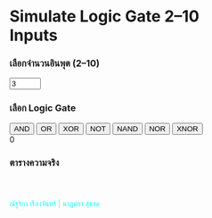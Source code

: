 <!DOCTYPE html>
<html lang="th">
<head>
<meta charset="utf-8" />
<meta name="viewport" content="width=device-width, initial-scale=1" />
<title>Simulate Logic Gate 2–10 Inputs</title>
<link href="https://fonts.googleapis.com/css2?family=Orbitron:wght@400;700;900&display=swap" rel="stylesheet" />
<style>
  * { box-sizing: border-box; }
  
  body {
    background: linear-gradient(135deg, #000010, #001122);
    color: #0ff;
    font-family: 'Orbitron', monospace, sans-serif;
    text-align: center;
    padding: 20px;
    margin: 0;
    min-height: 100vh;
    overflow-x: auto;
  }
  
  body::before {
    content: "";
    position: fixed;
    top: 0; left: 0;
    width: 100%; height: 100%;
    background-image: 
      radial-gradient(circle at 20% 20%, rgba(0,255,255,0.1) 0%, transparent 50%),
      radial-gradient(circle at 80% 80%, rgba(0,255,255,0.05) 0%, transparent 50%),
      radial-gradient(#0ff3 1px, transparent 1px);
    background-size: 800px 800px, 600px 600px, 50px 50px;
    animation: backgroundMove 20s linear infinite;
    z-index: 0;
  }
  
  @keyframes backgroundMove {
    0% { background-position: 0 0, 0 0, 0 0; }
    100% { background-position: 800px 800px, -600px -600px, 50px 50px; }
  }
  
  body > * { position: relative; z-index: 1; }
  
  .container {
    max-width: 1200px;
    margin: 0 auto;
    background: rgba(0,20,40,0.3);
    border-radius: 20px;
    padding: 30px;
    border: 2px solid rgba(0,255,255,0.3);
    box-shadow: 0 0 50px rgba(0,255,255,0.2);
    backdrop-filter: blur(5px);
  }
  
  h1 {
    font-size: clamp(2em, 5vw, 4em);
    margin-bottom: 30px;
    text-shadow: 0 0 20px #0ff, 0 0 40px #0ff;
    font-weight: 900;
    letter-spacing: 0.1em;
    background: linear-gradient(45deg, #0ff, #00ffaa);
    -webkit-background-clip: text;
    -webkit-text-fill-color: transparent;
    background-clip: text;
    animation: titleGlow 3s ease-in-out infinite alternate;
  }
  
  @keyframes titleGlow {
    0% { text-shadow: 0 0 20px #0ff, 0 0 40px #0ff; }
    100% { text-shadow: 0 0 30px #0ff, 0 0 60px #0ff, 0 0 80px #0ff; }
  }
  
  .controls {
    display: flex;
    flex-wrap: wrap;
    gap: 20px;
    justify-content: center;
    margin-bottom: 30px;
  }
  
  .control-group {
    background: rgba(0,50,100,0.2);
    border: 1px solid rgba(0,255,255,0.3);
    border-radius: 15px;
    padding: 20px;
    backdrop-filter: blur(3px);
  }
  
  .control-group h3 {
    margin: 0 0 15px 0;
    font-size: 1.2em;
    color: #00ffaa;
  }
  
  .input-count {
    display: flex;
    align-items: center;
    gap: 10px;
  }
  
  .input-count label {
    font-size: 1.1em;
    min-width: 80px;
  }
  
  .input-count input {
    background: rgba(0,50,100,0.3);
    border: 2px solid #0ff;
    color: #0ff;
    font-size: 1.2em;
    padding: 8px 12px;
    border-radius: 8px;
    width: 80px;
    text-align: center;
    font-family: 'Orbitron', monospace;
  }
  
  .input-count input:focus {
    outline: none;
    box-shadow: 0 0 15px #0ff;
  }
  
  .gate-buttons {
    display: flex;
    flex-wrap: wrap;
    gap: 10px;
    justify-content: center;
  }
  
  .gate-buttons button {
    background: linear-gradient(145deg, #003344, #004466);
    border: 2px solid #0ff;
    color: #0ff;
    font-size: 1.1em;
    padding: 12px 20px;
    border-radius: 12px;
    cursor: pointer;
    transition: all 0.3s ease;
    font-family: 'Orbitron', monospace;
    font-weight: 700;
    letter-spacing: 0.1em;
    position: relative;
    overflow: hidden;
  }
  
  .gate-buttons button::before {
    content: '';
    position: absolute;
    top: 0;
    left: -100%;
    width: 100%;
    height: 100%;
    background: linear-gradient(90deg, transparent, rgba(0,255,255,0.4), transparent);
    transition: left 0.5s ease;
  }
  
  .gate-buttons button:hover::before {
    left: 100%;
  }
  
  .gate-buttons button:hover,
  .gate-buttons button.active {
    background: linear-gradient(145deg, #0ff, #00aaff);
    color: #000;
    box-shadow: 0 0 30px #0ff;
    transform: translateY(-2px);
  }
  
  .inputs {
    margin: 30px 0;
    display: flex;
    flex-wrap: wrap;
    gap: 15px;
    justify-content: center;
    align-items: center;
  }
  
  .bit-btn {
    background: linear-gradient(145deg, #002222, #003333);
    border: 3px solid #0ff;
    color: #0ff;
    font-size: 1.5em;
    width: 100px;
    height: 100px;
    border-radius: 50%;
    cursor: pointer;
    user-select: none;
    transition: all 0.3s ease;
    font-family: 'Orbitron', monospace;
    font-weight: 700;
    display: flex;
    align-items: center;
    justify-content: center;
    position: relative;
    overflow: hidden;
  }
  
  .bit-btn::before {
    content: '';
    position: absolute;
    top: 50%;
    left: 50%;
    width: 0;
    height: 0;
    background: radial-gradient(circle, rgba(0,255,255,0.3), transparent);
    border-radius: 50%;
    transition: all 0.3s ease;
    transform: translate(-50%, -50%);
  }
  
  .bit-btn.active::before {
    width: 200%;
    height: 200%;
  }
  
  .bit-btn.active {
    background: linear-gradient(145deg, #0ff, #00aaff);
    color: #000;
    box-shadow: 0 0 30px #0ff;
    transform: scale(1.1);
  }
  
  .bit-btn:disabled {
    opacity: 0.3;
    cursor: not-allowed;
    transform: none;
  }
  
  .wire {
    margin: 30px auto;
    width: 80%;
    max-width: 600px;
    height: 20px;
    border-radius: 10px;
    background: linear-gradient(90deg, #004466, #00ffee, #004466);
    background-size: 200% 100%;
    animation: wireFlow 2s linear infinite;
    box-shadow: 0 0 30px #0ff;
    position: relative;
  }
  
  .wire::before {
    content: '';
    position: absolute;
    top: -5px;
    left: -5px;
    right: -5px;
    bottom: -5px;
    background: linear-gradient(90deg, transparent, #0ff, transparent);
    border-radius: 15px;
    opacity: 0.5;
    animation: wireGlow 2s ease-in-out infinite alternate;
  }
  
  @keyframes wireFlow {
    0% { background-position: 0 0; }
    100% { background-position: 200% 0; }
  }
  
  @keyframes wireGlow {
    0% { opacity: 0.3; }
    100% { opacity: 0.7; }
  }
  
  .wire.inactive {
    animation: none;
    background: #003344;
    box-shadow: none;
  }
  
  .wire.inactive::before {
    display: none;
  }
  
  .output {
    font-size: 5em;
    margin: 30px 0;
    font-weight: 900;
    letter-spacing: 0.1em;
    transition: all 0.3s ease;
    text-shadow: 0 0 20px currentColor;
  }
  
  .output.active {
    color: #0f0;
    text-shadow: 0 0 30px #0f0, 0 0 60px #0f0;
    animation: outputPulse 1s ease-in-out infinite alternate;
  }
  
  .output.inactive {
    color: #666;
    text-shadow: none;
  }
  
  @keyframes outputPulse {
    0% { transform: scale(1); }
    100% { transform: scale(1.05); }
  }
  
  .truth-table-container {
    background: rgba(0,30,60,0.3);
    border-radius: 15px;
    padding: 20px;
    margin: 30px 0;
    border: 1px solid rgba(0,255,255,0.3);
    backdrop-filter: blur(3px);
    overflow-x: auto;
    max-width: 600px;
    margin-left: auto;
    margin-right: auto;
  }
  
  .truth-table-container h3 {
    margin: 0 0 20px 0;
    color: #00ffaa;
    font-size: 1.5em;
  }
  
  table {
    width: 100%;
    border-collapse: collapse;
    font-family: 'Orbitron', monospace;
    font-size: 1.3em;
    margin: 0 auto;
  }
  
  th, td {
    border: 2px solid #0ff;
    padding: 15px 20px;
    text-align: center;
  }
  
  th {
    background: linear-gradient(145deg, #004466, #006688);
    color: #fff;
    font-weight: 700;
    letter-spacing: 0.1em;
  }
  
  tbody tr:hover {
    background: rgba(0,255,255,0.15);
  }
  
  tbody tr.active-row {
    background: linear-gradient(135deg, #00ffaaaa, #00ffff44);
    font-weight: 700;
    color: #000;
    box-shadow: inset 0 0 20px #0ff;
  }
  
  @media (max-width: 768px) {
    .bit-btn {
      width: 70px;
      height: 70px;
      font-size: 1.1em;
    }
    
    .gate-buttons button {
      padding: 10px 12px;
      font-size: 1em;
    }
  }
</style>
</head>
<body>
<div class="container">
  <h1>Simulate Logic Gate 2–10 Inputs</h1>
  <div class="controls">
    <div class="control-group">
      <h3>เลือกจำนวนอินพุต (2–10)</h3>
      <div class="input-count">
        <input type="number" id="inputCount" min="2" max="10" value="3" />
      </div>
    </div>
    <div class="control-group">
      <h3>เลือก Logic Gate</h3>
      <div class="gate-buttons" id="gateButtons">
        <button data-gate="and" class="active">AND</button>
        <button data-gate="or">OR</button>
        <button data-gate="xor">XOR</button>
        <button data-gate="not">NOT</button>
        <button data-gate="nand">NAND</button>
        <button data-gate="nor">NOR</button>
        <button data-gate="xnor">XNOR</button>
      </div>
    </div>
  </div>

  <div class="inputs" id="inputs"></div>

  <div class="wire" id="wire"></div>

  <div class="output inactive" id="output">0</div>

  <div class="truth-table-container" id="truthTableContainer">
    <h3>ตารางความจริง</h3>
    <table id="truthTable" aria-label="Truth Table">
      <thead>
        <tr id="truthTableHeader"></tr>
      </thead>
      <tbody id="truthTableBody"></tbody>
    </table>
  </div>

  <footer style="color:#0ff; font-size: 0.9em; margin-top: 40px;">
    ณัฐริกา เรืองจันทร์ | นาฏตยา สุขสด
  </footer>
</div>

<script>
  const inputCountInput = document.getElementById('inputCount');
  const inputsDiv = document.getElementById('inputs');
  const gateButtons = document.getElementById('gateButtons');
  const outputDiv = document.getElementById('output');
  const wireDiv = document.getElementById('wire');
  const truthTableHeader = document.getElementById('truthTableHeader');
  const truthTableBody = document.getElementById('truthTableBody');

  let currentGate = 'and';
  let inputCount = parseInt(inputCountInput.value);
  let inputValues = [];

  // สร้างปุ่มอินพุตตามจำนวน
  function createInputs(count) {
    inputsDiv.innerHTML = '';
    inputValues = new Array(count).fill(0);

    for (let i = 0; i < count; i++) {
      const btn = document.createElement('button');
      btn.classList.add('bit-btn');
      btn.textContent = '0';
      btn.setAttribute('aria-label', `Input bit ${i + 1}, value 0`);
      btn.addEventListener('click', () => {
        inputValues[i] = inputValues[i] === 0 ? 1 : 0;
        btn.textContent = inputValues[i];
        btn.setAttribute('aria-label', `Input bit ${i + 1}, value ${inputValues[i]}`);
        btn.classList.toggle('active', inputValues[i] === 1);
        calculateOutput();
        updateTruthTable();
      });
      inputsDiv.appendChild(btn);
    }
  }

  // เลือกเกต
  function selectGate(gate) {
    currentGate = gate;
    // update active button
    [...gateButtons.children].forEach(btn => btn.classList.toggle('active', btn.dataset.gate === gate));
    resetInputs();
    calculateOutput();
    updateTruthTable();
  }

  // รีเซ็ตอินพุตเป็น 0 ทั้งหมด
  function resetInputs() {
    inputValues.fill(0);
    [...inputsDiv.children].forEach(btn => {
      btn.textContent = '0';
      btn.classList.remove('active');
      btn.setAttribute('aria-label', btn.getAttribute('aria-label').replace(/\d$/, '0'));
    });
  }

  // คำนวณ output ตาม logic gate และ input values
  function calculateOutput() {
    let result;

    if (currentGate === 'not') {
      result = inputValues[0] === 0 ? 1 : 0;
    } else {
      switch (currentGate) {
        case 'and':
          result = inputValues.reduce((acc, val) => acc & val, 1);
          break;
        case 'or':
          result = inputValues.reduce((acc, val) => acc | val, 0);
          break;
        case 'xor':
          result = inputValues.reduce((acc, val) => acc ^ val, 0);
          break;
        case 'nand':
          result = inputValues.reduce((acc, val) => acc & val, 1) ? 0 : 1;
          break;
        case 'nor':
          result = inputValues.reduce((acc, val) => acc | val, 0) ? 0 : 1;
          break;
        case 'xnor':
          result = inputValues.reduce((acc, val) => acc ^ val, 0) ? 0 : 1;
          break;
        default:
          result = 0;
      }
    }

    outputDiv.textContent = result;
    if (result === 1) {
      outputDiv.classList.add('active');
      outputDiv.classList.remove('inactive');
      wireDiv.classList.remove('inactive');
    } else {
      outputDiv.classList.add('inactive');
      outputDiv.classList.remove('active');
      wireDiv.classList.add('inactive');
    }
  }

  // อัพเดตตารางความจริงแบบแถวเดียว
  function updateTruthTable() {
    truthTableHeader.innerHTML = '';
    truthTableBody.innerHTML = '';

    // สร้างหัวตาราง อินพุตแต่ละบิต + ผลลัพธ์
    for (let i = 0; i < inputCount; i++) {
      const th = document.createElement('th');
      th.textContent = `อินพุต ${i + 1}`;
      truthTableHeader.appendChild(th);
    }
    const outTh = document.createElement('th');
    outTh.textContent = 'ผลลัพธ์';
    truthTableHeader.appendChild(outTh);

    // สร้างแถวเดียวของตาราง (เฉพาะอินพุตปัจจุบัน)
    const tr = document.createElement('tr');

    // อินพุตแต่ละบิต
    for (let i = 0; i < inputCount; i++) {
      const td = document.createElement('td');
      td.textContent = inputValues[i];
      tr.appendChild(td);
    }

    // ผลลัพธ์
    let rowOutput;
    if (currentGate === 'not') {
      rowOutput = inputValues[0] === 0 ? 1 : 0;
    } else {
      switch (currentGate) {
        case 'and':
          rowOutput = inputValues.reduce((acc, val) => acc & val, 1);
          break;
        case 'or':
          rowOutput = inputValues.reduce((acc, val) => acc | val, 0);
          break;
        case 'xor':
          rowOutput = inputValues.reduce((acc, val) => acc ^ val, 0);
          break;
        case 'nand':
          rowOutput = inputValues.reduce((acc, val) => acc & val, 1) ? 0 : 1;
          break;
        case 'nor':
          rowOutput = inputValues.reduce((acc, val) => acc | val, 0) ? 0 : 1;
          break;
        case 'xnor':
          rowOutput = inputValues.reduce((acc, val) => acc ^ val, 0) ? 0 : 1;
          break;
        default:
          rowOutput = 0;
      }
    }
    const tdOut = document.createElement('td');
    tdOut.textContent = rowOutput;
    tr.appendChild(tdOut);

    truthTableBody.appendChild(tr);
  }

  // ปรับอินพุตตามจำนวน
  function updateInputCount() {
    let val = parseInt(inputCountInput.value);
    if (isNaN(val) || val < 2) val = 2;
    else if (val > 10) val = 10;
    inputCountInput.value = val;
    inputCount = val;

    if (currentGate === 'not') {
      inputCount = 1;
      inputCountInput.value = 1;
      inputCountInput.disabled = true;
    } else {
      inputCountInput.disabled = false;
    }

    createInputs(inputCount);
    calculateOutput();
    updateTruthTable();
  }

  // event listeners
  inputCountInput.addEventListener('change', updateInputCount);

  gateButtons.addEventListener('click', e => {
    if (e.target.tagName === 'BUTTON') {
      selectGate(e.target.dataset.gate);
    }
  });

  // เริ่มต้น
  updateInputCount();
  selectGate(currentGate);
</script>
</body>
</html>
